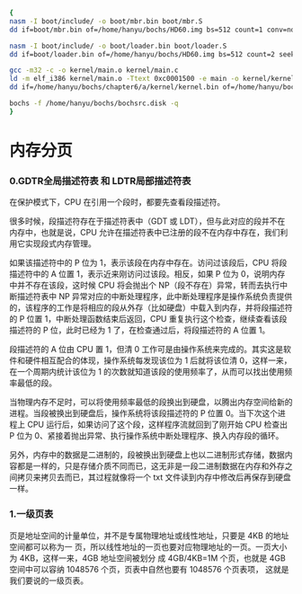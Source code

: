 ```sh
{
nasm -I boot/include/ -o boot/mbr.bin boot/mbr.S
dd if=boot/mbr.bin of=/home/hanyu/bochs/HD60.img bs=512 count=1 conv=notrunc

nasm -I boot/include/ -o boot/loader.bin boot/loader.S
dd if=boot/loader.bin of=/home/hanyu/bochs/HD60.img bs=512 count=2 seek=2 conv=notrunc

gcc -m32 -c -o kernel/main.o kernel/main.c
ld -m elf_i386 kernel/main.o -Ttext 0xc0001500 -e main -o kernel/kernel.bin
dd if=/home/hanyu/bochs/chapter6/a/kernel/kernel.bin of=/home/hanyu/bochs/HD60.img bs=512 count=200 seek=9 conv=notrunc

bochs -f /home/hanyu/bochs/bochsrc.disk -q
}
```
# 内存分页

### 0.GDTR全局描述符表 和 LDTR局部描述符表 
在保护模式下，CPU 在引用一个段时，都要先查看段描述符。

很多时候，段描述符存在于描述符表中（GDT 或 LDT），但与此对应的段并不在内存中，也就是说，CPU 允许在描述符表中已注册的段不在内存中存在，我们利用它实现段式内存管理。

如果该描述符中的 P 位为 1，表示该段在内存中存在。访问过该段后，CPU 将段描述符中的 A 位置 1，表示近来刚访问过该段。相反，如果 P 位为 0，说明内存中并不存在该段，这时候 CPU 将会抛出个 NP（段不存在）异常，转而去执行中断描述符表中 NP 异常对应的中断处理程序，此中断处理程序是操作系统负责提供的，该程序的工作是将相应的段从外存（比如硬盘）中载入到内存，并将段描述符的 P 位置 1，中断处理函数结束后返回，CPU 重复执行这个检查，继续查看该段描述符的 P 位，此时已经为 1 了，在检查通过后，将段描述符的 A 位置 1。

段描述符的 A 位由 CPU 置 1，但清 0 工作可是由操作系统来完成的。其实这是软件和硬件相互配合的体现，操作系统每发现该位为 1 后就将该位清 0，这样一来，在一个周期内统计该位为 1 的次数就知道该段的使用频率了，从而可以找出使用频率最低的段。

当物理内存不足时，可以将使用频率最低的段换出到硬盘，以腾出内存空间给新的进程。当段被换出到硬盘后，操作系统将该段描述符的 P 位置 0。当下次这个进程上 CPU 运行后，如果访问了这个段，这样程序流就回到了刚开始 CPU 检查出 P 位为 0、紧接着抛出异常、执行操作系统中断处理程序、换入内存段的循环。

另外，内存中的数据是二进制的，段被换出到硬盘上也以二进制形式存储，数据内容都是一样的，只是存储介质不同而已，这无非是一段二进制数据在内存和外存之间拷贝来拷贝去而已，其过程就像将一个 txt 文件读到内存中修改后再保存到硬盘一样。

### 1.一级页表
页是地址空间的计量单位，并不是专属物理地址或线性地址，只要是 4KB 的地址空间都可以称为一
页，所以线性地址的一页也要对应物理地址的一页。一页大小为 4KB，这样一来，4GB 地址空间被划分
成 4GB/4KB=1M 个页，也就是 4GB 空间中可以容纳 1048576 个页，页表中自然也要有 1048576 个页表项，
这就是我们要说的一级页表。